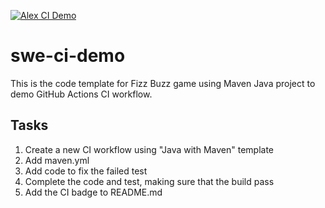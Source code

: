 [![Alex CI Demo](https://github.com/AlexCreem/swe-ci-demo/actions/workflows/maven.yml/badge.svg)](https://github.com/AlexCreem/swe-ci-demo/actions/workflows/maven.yml)

# swe-ci-demo
This is the code template for Fizz Buzz game using Maven Java project to demo GitHub Actions CI workflow.

## Tasks
1. Create a new CI workflow using "Java with Maven" template
2. Add maven.yml
3. Add code to fix the failed test
4. Complete the code and test, making sure that the build pass
5. Add the CI badge to README.md

